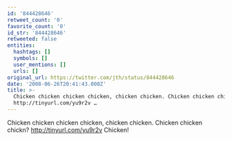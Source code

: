 ```yaml
---
id: '844428646'
retweet_count: '0'
favorite_count: '0'
id_str: '844428646'
retweeted: false
entities:
  hashtags: []
  symbols: []
  user_mentions: []
  urls: []
original_url: https://twitter.com/jth/status/844428646
date: '2008-06-26T20:41:43.000Z'
title: >-
  Chicken chicken chicken chicken, chicken chicken. Chicken chicken chickn?
  http://tinyurl.com/yu9r2v …
---
```


Chicken chicken chicken chicken, chicken chicken. Chicken chicken chickn? http://tinyurl.com/yu9r2v Chicken!